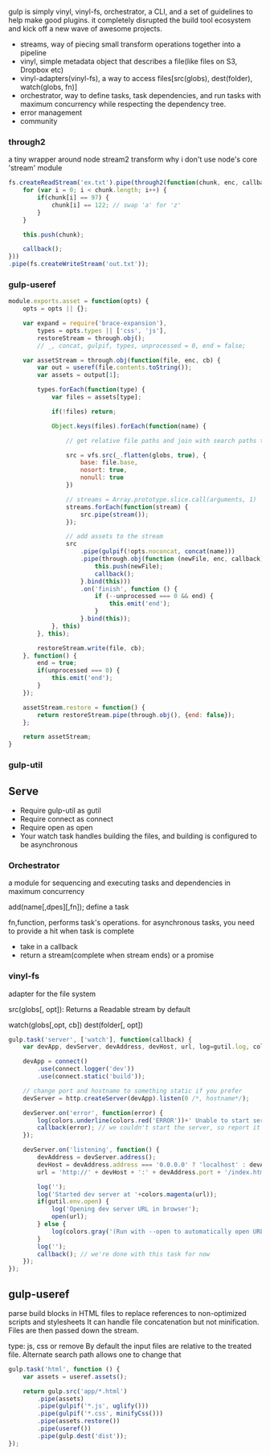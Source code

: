 
gulp is simply vinyl, vinyl-fs, orchestrator, a CLI, and a set of guidelines to help make good plugins. it completely disrupted the build tool ecosystem and kick off a new wave of awesome projects.

- streams, way of piecing small transform operations together into a pipeline
- vinyl, simple metadata object that describes a file(like files on S3, Dropbox etc)
- vinyl-adapters(vinyl-fs), a way to access files[src(globs), dest(folder), watch(globs, fn)]
- orchestrator, way to define tasks, task dependencies, and run tasks with maximum concurrency while respecting the dependency tree.
- error management
- community

### through2
a tiny wrapper around node stream2 transform
why i don't use node's core 'stream' module

```js
fs.createReadStream('ex.txt').pipe(through2(function(chunk, enc, callback) {
    for (var i = 0; i < chunk.length; i++) {
        if(chunk[i] == 97) {
            chunk[i] == 122; // swap 'a' for 'z'
        }
    }

    this.push(chunk);

    callback();
}))
.pipe(fs.createWriteStream('out.txt'));
```

### gulp-useref

```js
module.exports.asset = function(opts) {
    opts = opts || {};

    var expand = require('brace-expansion'),
        types = opts.types || ['css', 'js'],
        restoreStream = through.obj();
        // _, concat, gulpif, types, unprocessed = 0, end = false;

    var assetStream = through.obj(function(file, enc, cb) {
        var out = useref(file.contents.toString());
        var assets = output[1];

        types.forEach(function(type) {
            var files = assets[type];

            if(!files) return;

            Object.keys(files).forEach(function(name) {

                // get relative file paths and join with search paths to send to vinyl-fs

                src = vfs.src(_.flatten(globs, true), {
                    base: file.base,
                    nosort: true,
                    nonull: true
                })

                // streams = Array.prototype.slice.call(arguments, 1)
                streams.forEach(function(stream) {
                    src.pipe(stream());
                });

                // add assets to the stream
                src
                    .pipe(gulpif(!opts.noconcat, concat(name)))
                    .pipe(through.obj(function (newFile, enc, callback) {
                        this.push(newFile);
                        callback();
                    }.bind(this)))
                    .on('finish', function () {
                        if (--unprocessed === 0 && end) {
                            this.emit('end');
                        }
                    }.bind(this));
            }, this)
        }, this);

        restoreStream.write(file, cb);
    }, function() {
        end = true;
        if(unprocessed === 0) {
            this.emit('end');
        }
    });

    assetStream.restore = function() {
        return restoreStream.pipe(through.obj(), {end: false});
    };

    return assetStream;
}
```

### gulp-util


## Serve

- Require gulp-util as gutil
- Require connect as connect
- Require open as open
- Your watch task handles building the files, and building is configured to be asynchronous


### Orchestrator
a module for sequencing and executing tasks and dependencies in maximum concurrency

add(name[,dpes][,fn]);
define a task

fn,function, performs task's operations. for asynchronous tasks, you need to provide a hit when task is complete

- take in a callback
- return a stream(complete when stream ends) or a promise


### vinyl-fs
adapter for the file system

src(globs[, opt]):
Returns a Readable stream by default


watch(globs[,opt, cb])
dest(folder[, opt])



```js
gulp.task('server', ['watch'], function(callback) {
    var devApp, devServer, devAddress, devHost, url, log=gutil.log, colors=gutil.colors;

    devApp = connect()
        .use(connect.logger('dev'))
        .use(connect.static('build'));

    // change port and hostname to something static if you prefer
    devServer = http.createServer(devApp).listen(0 /*, hostname*/);

    devServer.on('error', function(error) {
        log(colors.underline(colors.red('ERROR'))+' Unable to start server!');
        callback(error); // we couldn't start the server, so report it and quit gulp
    });

    devServer.on('listening', function() {
        devAddress = devServer.address();
        devHost = devAddress.address === '0.0.0.0' ? 'localhost' : devAddress.address;
        url = 'http://' + devHost + ':' + devAddress.port + '/index.html');

        log('');
        log('Started dev server at '+colors.magenta(url));
        if(gutil.env.open) {
            log('Opening dev server URL in browser');
            open(url);
        } else {
            log(colors.gray('(Run with --open to automatically open URL on startup)')); 
        }
        log('');
        callback(); // we're done with this task for now
    });
});
```


## gulp-useref
parse build blocks in HTML files to replace references to non-optimized scripts and stylesheets
It can handle file concatenation but not minification. Files are then passed down the stream. 

<!-- build:<type>(alternate search path) <path> -->
type: js, css or remove
By default the input files are relative to the treated file. Alternate search path allows one to change that

```js
gulp.task('html', function () {
    var assets = useref.assets();

    return gulp.src('app/*.html')
        .pipe(assets)
        .pipe(gulpif('*.js', uglify()))
        .pipe(gulpif('*.css', minifyCss()))
        .pipe(assets.restore())
        .pipe(useref())
        .pipe(gulp.dest('dist'));
});
```


